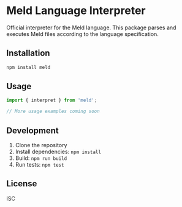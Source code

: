 # Meld Language Interpreter

Official interpreter for the Meld language. This package parses and executes Meld files according to the language specification.

## Installation

```bash
npm install meld
```

## Usage

```typescript
import { interpret } from 'meld';

// More usage examples coming soon
```

## Development

1. Clone the repository
2. Install dependencies: `npm install`
3. Build: `npm run build`
4. Run tests: `npm test`

## License

ISC